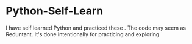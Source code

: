 # Python-Self-Learn
I have self learned Python and practiced these .
The code may seem as Reduntant.
It's done intentionally for practicing and exploring 
